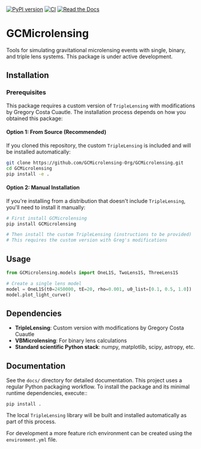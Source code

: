 [![PyPI version](https://img.shields.io/pypi/v/GCMicrolensing.svg)](https://pypi.org/project/GCMicrolensing/)
[![CI](https://github.com/GCMicrolensing-Org/GCMicrolensing/actions/workflows/ci.yml/badge.svg)](https://github.com/GCMicrolensing-Org/GCMicrolensing/actions/workflows/ci.yml)
[![Read the Docs](https://readthedocs.org/projects/gcmicrolensing/badge/?version=latest)](https://gcmicrolensing.readthedocs.io/en/latest/?badge=latest)

# GCMicrolensing

Tools for simulating gravitational microlensing events with single, binary, and triple lens systems. This package is under active development.

## Installation

### Prerequisites

This package requires a custom version of `TripleLensing` with modifications by Gregory Costa Cuautle. The installation process depends on how you obtained this package:

#### Option 1: From Source (Recommended)
If you cloned this repository, the custom `TripleLensing` is included and will be installed automatically:

```bash
git clone https://github.com/GCMicrolensing-Org/GCMicrolensing.git
cd GCMicrolensing
pip install -e .
```

#### Option 2: Manual Installation
If you're installing from a distribution that doesn't include `TripleLensing`, you'll need to install it manually:

```bash
# First install GCMicrolensing
pip install GCMicrolensing

# Then install the custom TripleLensing (instructions to be provided)
# This requires the custom version with Greg's modifications
```

## Usage

```python
from GCMicrolensing.models import OneL1S, TwoLens1S, ThreeLens1S

# Create a single lens model
model = OneL1S(t0=2450000, tE=20, rho=0.001, u0_list=[0.1, 0.5, 1.0])
model.plot_light_curve()
```

## Dependencies

- **TripleLensing**: Custom version with modifications by Gregory Costa Cuautle
- **VBMicrolensing**: For binary lens calculations
- **Standard scientific Python stack**: numpy, matplotlib, scipy, astropy, etc.

## Documentation

See the `docs/` directory for detailed documentation.
This project uses a regular Python packaging workflow. To install the
package and its minimal runtime dependencies, execute::

    pip install .

The local `TripleLensing` library will be built and installed
automatically as part of this process.

For development a more feature rich environment can be created using the
`environment.yml` file.
